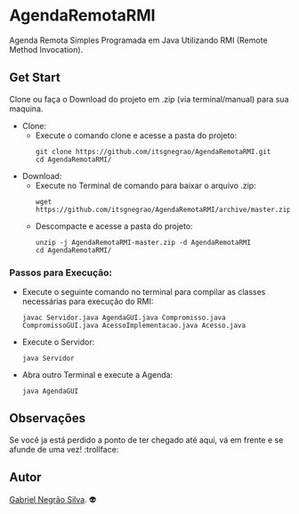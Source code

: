 # AgendaRemotaRMI
Agenda Remota Simples Programada em Java Utilizando RMI (Remote Method Invocation).

## Get Start
Clone ou faça o Download do projeto em .zip (via terminal/manual) para sua maquina.
- Clone:
  - Execute o comando clone e acesse a pasta do projeto:
    ```
    git clone https://github.com/itsgnegrao/AgendaRemotaRMI.git
    cd AgendaRemotaRMI/
    ```
- Download:
  - Execute no Terminal de comando para baixar o arquivo  .zip:
    ```
    wget https://github.com/itsgnegrao/AgendaRemotaRMI/archive/master.zip
    ```
  - Descompacte e acesse a pasta do projeto:
    ```
    unzip -j AgendaRemotaRMI-master.zip -d AgendaRemotaRMI
    cd AgendaRemotaRMI/
    ```
### Passos para Execução:
- Execute o seguinte comando no terminal para compilar as classes necessárias para execução do RMI:
  ```
  javac Servidor.java AgendaGUI.java Compromisso.java CompromissoGUI.java AcessoImplementacao.java Acesso.java
  ```
- Execute o Servidor:
  ```
  java Servidor
  ```
- Abra outro Terminal e execute a Agenda:
  ```
  java AgendaGUI
  ```

## Observações
Se você ja está perdido a ponto de ter chegado até aqui, vá em frente e se afunde de uma vez! :trollface:
## Autor
[Gabriel Negrão Silva](https://github.com/itsgnegrao). :alien:
